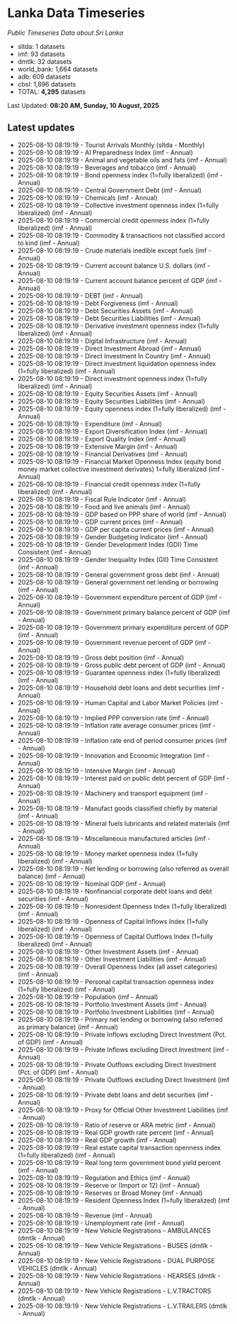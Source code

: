# Lanka Data Timeseries
*Public Timeseries Data about Sri Lanka*

* sltda: 1 datasets
* imf: 93 datasets
* dmtlk: 32 datasets
* world_bank: 1,664 datasets
* adb: 609 datasets
* cbsl: 1,896 datasets
* TOTAL: **4,295** datasets

Last Updated: **08:20 AM, Sunday, 10 August, 2025**

## Latest updates

* 2025-08-10 08:19:19 - Tourist Arrivals Monthly (sltda - Monthly)
* 2025-08-10 08:19:19 - AI Preparedness Index (imf - Annual)
* 2025-08-10 08:19:19 - Animal and vegetable oils and fats (imf - Annual)
* 2025-08-10 08:19:19 - Beverages and tobacco (imf - Annual)
* 2025-08-10 08:19:19 - Bond openness index (1=fully liberalized) (imf - Annual)
* 2025-08-10 08:19:19 - Central Government Debt (imf - Annual)
* 2025-08-10 08:19:19 - Chemicals (imf - Annual)
* 2025-08-10 08:19:19 - Collective investment openness index (1=fully liberalized) (imf - Annual)
* 2025-08-10 08:19:19 - Commercial credit openness index (1=fully liberalized) (imf - Annual)
* 2025-08-10 08:19:19 - Commodity & transactions not classified accord to kind (imf - Annual)
* 2025-08-10 08:19:19 - Crude materials inedible except fuels (imf - Annual)
* 2025-08-10 08:19:19 - Current account balance U.S. dollars (imf - Annual)
* 2025-08-10 08:19:19 - Current account balance percent of GDP (imf - Annual)
* 2025-08-10 08:19:19 - DEBT (imf - Annual)
* 2025-08-10 08:19:19 - Debt Forgiveness (imf - Annual)
* 2025-08-10 08:19:19 - Debt Securities Assets (imf - Annual)
* 2025-08-10 08:19:19 - Debt Securities Liabilities (imf - Annual)
* 2025-08-10 08:19:19 - Derivative investment openness index (1=fully liberalized) (imf - Annual)
* 2025-08-10 08:19:19 - Digital Infrastructure (imf - Annual)
* 2025-08-10 08:19:19 - Direct Investment Abroad (imf - Annual)
* 2025-08-10 08:19:19 - Direct Investment In Country (imf - Annual)
* 2025-08-10 08:19:19 - Direct investment liquidation openness index (1=fully liberalized) (imf - Annual)
* 2025-08-10 08:19:19 - Direct investment openness index (1=fully liberalized) (imf - Annual)
* 2025-08-10 08:19:19 - Equity Securities Assets (imf - Annual)
* 2025-08-10 08:19:19 - Equity Securities Liabilities (imf - Annual)
* 2025-08-10 08:19:19 - Equity openness index (1=fully liberalized) (imf - Annual)
* 2025-08-10 08:19:19 - Expenditure (imf - Annual)
* 2025-08-10 08:19:19 - Export Diversification Index (imf - Annual)
* 2025-08-10 08:19:19 - Export Quality Index (imf - Annual)
* 2025-08-10 08:19:19 - Extensive Margin (imf - Annual)
* 2025-08-10 08:19:19 - Financial Derivatives (imf - Annual)
* 2025-08-10 08:19:19 - Financial Market Openness Index (equity bond money market collective investment derivates) 1=fully liberalized (imf - Annual)
* 2025-08-10 08:19:19 - Financial credit openness index (1=fully liberalized) (imf - Annual)
* 2025-08-10 08:19:19 - Fiscal Rule Indicator (imf - Annual)
* 2025-08-10 08:19:19 - Food and live animals (imf - Annual)
* 2025-08-10 08:19:19 - GDP based on PPP share of world (imf - Annual)
* 2025-08-10 08:19:19 - GDP current prices (imf - Annual)
* 2025-08-10 08:19:19 - GDP per capita current prices (imf - Annual)
* 2025-08-10 08:19:19 - Gender Budgeting Indicator (imf - Annual)
* 2025-08-10 08:19:19 - Gender Development Index (GDI) Time Consistent (imf - Annual)
* 2025-08-10 08:19:19 - Gender Inequality Index (GII) Time Consistent (imf - Annual)
* 2025-08-10 08:19:19 - General government gross debt (imf - Annual)
* 2025-08-10 08:19:19 - General government net lending or borrowing (imf - Annual)
* 2025-08-10 08:19:19 - Government expenditure percent of GDP (imf - Annual)
* 2025-08-10 08:19:19 - Government primary balance percent of GDP (imf - Annual)
* 2025-08-10 08:19:19 - Government primary expenditure percent of GDP (imf - Annual)
* 2025-08-10 08:19:19 - Government revenue percent of GDP (imf - Annual)
* 2025-08-10 08:19:19 - Gross debt position (imf - Annual)
* 2025-08-10 08:19:19 - Gross public debt percent of GDP (imf - Annual)
* 2025-08-10 08:19:19 - Guarantee openness index (1=fully liberalized) (imf - Annual)
* 2025-08-10 08:19:19 - Household debt loans and debt securities (imf - Annual)
* 2025-08-10 08:19:19 - Human Capital and Labor Market Policies (imf - Annual)
* 2025-08-10 08:19:19 - Implied PPP conversion rate (imf - Annual)
* 2025-08-10 08:19:19 - Inflation rate average consumer prices (imf - Annual)
* 2025-08-10 08:19:19 - Inflation rate end of period consumer prices (imf - Annual)
* 2025-08-10 08:19:19 - Innovation and Economic Integration (imf - Annual)
* 2025-08-10 08:19:19 - Intensive Margin (imf - Annual)
* 2025-08-10 08:19:19 - Interest paid on public debt percent of GDP (imf - Annual)
* 2025-08-10 08:19:19 - Machinery and transport equipment (imf - Annual)
* 2025-08-10 08:19:19 - Manufact goods classified chiefly by material (imf - Annual)
* 2025-08-10 08:19:19 - Mineral fuels lubricants and related materials (imf - Annual)
* 2025-08-10 08:19:19 - Miscellaneous manufactured articles (imf - Annual)
* 2025-08-10 08:19:19 - Money market openness index (1=fully liberalized) (imf - Annual)
* 2025-08-10 08:19:19 - Net lending or borrowing (also referred as overall balance) (imf - Annual)
* 2025-08-10 08:19:19 - Nominal GDP (imf - Annual)
* 2025-08-10 08:19:19 - Nonfinancial corporate debt loans and debt securities (imf - Annual)
* 2025-08-10 08:19:19 - Nonresident Openness Index (1=fully liberalized) (imf - Annual)
* 2025-08-10 08:19:19 - Openness of Capital Inflows Index (1=fully liberalized) (imf - Annual)
* 2025-08-10 08:19:19 - Openness of Capital Outflows Index (1=fully liberalized) (imf - Annual)
* 2025-08-10 08:19:19 - Other Investment Assets (imf - Annual)
* 2025-08-10 08:19:19 - Other Investment Liabilities (imf - Annual)
* 2025-08-10 08:19:19 - Overall Openness Index (all asset categories) (imf - Annual)
* 2025-08-10 08:19:19 - Personal capital transaction openness index (1=fully liberalized) (imf - Annual)
* 2025-08-10 08:19:19 - Population (imf - Annual)
* 2025-08-10 08:19:19 - Portfolio Investment Assets (imf - Annual)
* 2025-08-10 08:19:19 - Portfolio Investment Liabilities (imf - Annual)
* 2025-08-10 08:19:19 - Primary net lending or borrowing (also referred as primary balance) (imf - Annual)
* 2025-08-10 08:19:19 - Private Inflows excluding Direct Investment (Pct. of GDP) (imf - Annual)
* 2025-08-10 08:19:19 - Private Inflows excluding Direct Investment (imf - Annual)
* 2025-08-10 08:19:19 - Private Outflows excluding Direct Investment (Pct. of GDP) (imf - Annual)
* 2025-08-10 08:19:19 - Private Outflows excluding Direct Investment (imf - Annual)
* 2025-08-10 08:19:19 - Private debt loans and debt securities (imf - Annual)
* 2025-08-10 08:19:19 - Proxy for Official Other Investment Liabilities (imf - Annual)
* 2025-08-10 08:19:19 - Ratio of reserve or ARA metric (imf - Annual)
* 2025-08-10 08:19:19 - Real GDP growth rate percent (imf - Annual)
* 2025-08-10 08:19:19 - Real GDP growth (imf - Annual)
* 2025-08-10 08:19:19 - Real estate capital transaction openness index (1=fully liberalized) (imf - Annual)
* 2025-08-10 08:19:19 - Real long term government bond yield percent (imf - Annual)
* 2025-08-10 08:19:19 - Regulation and Ethics (imf - Annual)
* 2025-08-10 08:19:19 - Reserve or (Import or 12) (imf - Annual)
* 2025-08-10 08:19:19 - Reserves or Broad Money (imf - Annual)
* 2025-08-10 08:19:19 - Resident Openness Index (1=fully liberalized) (imf - Annual)
* 2025-08-10 08:19:19 - Revenue (imf - Annual)
* 2025-08-10 08:19:19 - Unemployment rate (imf - Annual)
* 2025-08-10 08:19:19 - New Vehicle Registrations - AMBULANCES (dmtlk - Annual)
* 2025-08-10 08:19:19 - New Vehicle Registrations - BUSES (dmtlk - Annual)
* 2025-08-10 08:19:19 - New Vehicle Registrations - DUAL PURPOSE VEHICLES (dmtlk - Annual)
* 2025-08-10 08:19:19 - New Vehicle Registrations - HEARSES (dmtlk - Annual)
* 2025-08-10 08:19:19 - New Vehicle Registrations - L.V.TRACTORS (dmtlk - Annual)
* 2025-08-10 08:19:19 - New Vehicle Registrations - L.V.TRAILERS (dmtlk - Annual)